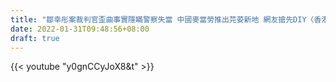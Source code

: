 ```yaml
---
title: "鄒幸彤案裁判官歪曲事實隱瞞警察失當 中國麥當勞推出芫荽新地 網友搶先DIY〈香港新聞快訊〉2022-01-28"
date: 2022-01-31T09:48:56+08:00
draft: true
---
```


{{< youtube "y0gnCCyJoX8&amp;t" >}}